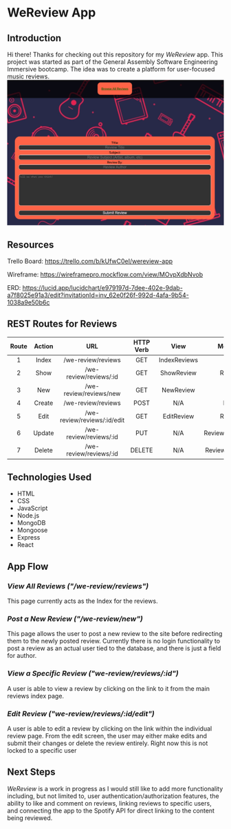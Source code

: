 # **WeReview App**

## Introduction
Hi there! Thanks for checking out this repository for my *WeReview* app. This project was started as part of the General Assembly Software Engineering Immersive bootcamp. The idea was to create a platform for user-focused music reviews.
![Screenshot](./Screenshot.PNG)

## Resources
Trello Board: https://trello.com/b/kUfwC0eI/wereview-app

Wireframe: https://wireframepro.mockflow.com/view/MOvpXdbNvob

ERD: https://lucid.app/lucidchart/e979197d-7dee-402e-9dab-a7f8025e91a3/edit?invitationId=inv_62e0f26f-992d-4afa-9b54-1038a9e50b6c

## REST Routes for Reviews ##

 Route | Action |     URL    | HTTP Verb |  View  |     Mongoose method     |
 :---: | :----: | :--------: | :-------: | :----: | :---------------------: |
   1   | Index  | /we-review/reviews      | GET       | IndexReviews  | Review.find()              |
   2   | Show   | /we-review/reviews/:id  | GET       | ShowReview   | Review.findByID()          |
   3   | New    | /we-review/reviews/new  | GET       | NewReview    | N/A                     |
   4   | Create | /we-review/reviews      | POST      | N/A    | Review.create()            |
   5   | Edit   | /we-review/reviews/:id/edit | GET   | EditReview   | Review.findbyID()          |
   6   | Update | /we-review/reviews/:id  | PUT       | N/A    | Review.findByIDAndUpdate() |
   7   | Delete | /we-review/reviews/:id  | DELETE    | N/A    | Review.findByIDAndDelete() |

## Technologies Used
* HTML
* CSS
* JavaScript
* Node.js
* MongoDB
* Mongoose
* Express
* React

## App Flow

### *View All Reviews ("/we-review/reviews")*
This page currently acts as the Index for the reviews.

### *Post a New Review ("/we-review/new")*
This page allows the user to post a new review to the site before redirecting them to the newly posted review. Currently there is no login functionality to post a review as an actual user tied to the database, and there is just a field for author.

### *View a Specific Review ("we-review/reviews/:id")*
A user is able to view a review by clicking on the link to it from the main reviews index page.

### *Edit Review ("we-review/reviews/:id/edit")*
A user is able to edit a review by clicking on the link within the individual review page. From the edit screen, the user may either make edits and submit their changes or delete the review entirely. Right now this is not locked to a specific user

## Next Steps
*WeReview* is a work in progress as I would still like to add more functionality including, but not limited to, user authentication/authorization features, the ability to like and comment on reviews, linking reviews to specific users, and connecting the app to the Spotify API for direct linking to the content being reviewed.